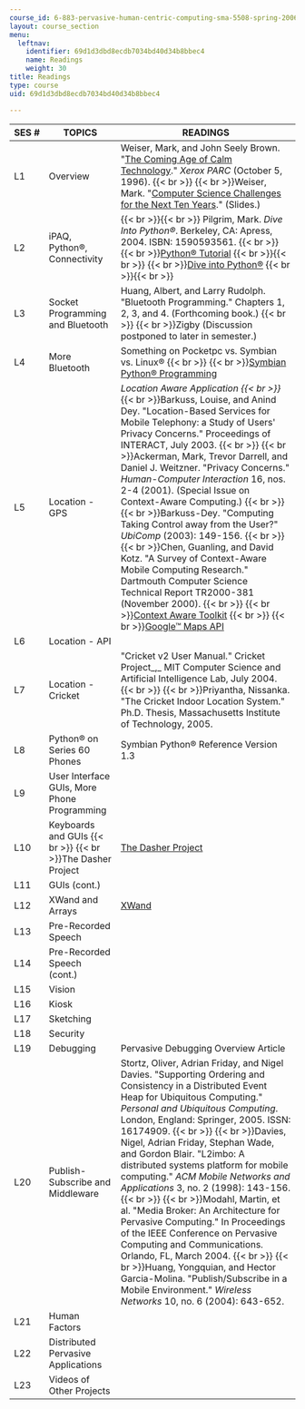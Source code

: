 ```yaml
---
course_id: 6-883-pervasive-human-centric-computing-sma-5508-spring-2006
layout: course_section
menu:
  leftnav:
    identifier: 69d1d3dbd8ecdb7034bd40d34b8bbec4
    name: Readings
    weight: 30
title: Readings
type: course
uid: 69d1d3dbd8ecdb7034bd40d34b8bbec4

---
```


| SES # | TOPICS | READINGS |
| --- | --- | --- |
| L1 | Overview | Weiser, Mark, and John Seely Brown. "[The Coming Age of Calm Technology](https://pdfs.semanticscholar.org/23a6/cdc72fa2a59d62ea94aa68cfe484982cf2b8.pdf)." _Xerox PARC_ (October 5, 1996).  {{< br >}}  {{< br >}}Weiser, Mark. "[Computer Science Challenges for the Next Ten Years](http://www.cs.rutgers.edu/~mcgrew/Open-House/Weiser/)." (Slides.) |
| L2 | iPAQ, Python®, Connectivity |  {{< br >}}{{< br >}} Pilgrim, Mark. _Dive Into Python®_. Berkeley, CA: Apress, 2004. ISBN: 1590593561.  {{< br >}}  {{< br >}}[Python® Tutorial](http://docs.python.org/tutorial/) {{< br >}}{{< br >}}   {{< br >}}[Dive into Python®](http://www.diveintopython.net/) {{< br >}}{{< br >}}  |
| L3 | Socket Programming and Bluetooth | Huang, Albert, and Larry Rudolph. "Bluetooth Programming." Chapters 1, 2, 3, and 4. (Forthcoming book.)  {{< br >}}  {{< br >}}Zigby (Discussion postponed to later in semester.) |
| L4 | More Bluetooth | Something on Pocketpc vs. Symbian vs. Linux®  {{< br >}}  {{< br >}}[Symbian Python® Programming](http://company.nokia.com/en/news/press-releases/2005/01/31/nokia-launches-python-open-source-programming-language-for-series-60-based-mobile-devices) |
| L5 | Location - GPS | _Location Aware Application  {{< br >}}_  {{< br >}}Barkuss, Louise, and Anind Dey. "Location-Based Services for Mobile Telephony: a Study of Users' Privacy Concerns." Proceedings of INTERACT, July 2003.  {{< br >}}  {{< br >}}Ackerman, Mark, Trevor Darrell, and Daniel J. Weitzner. "Privacy Concerns." _Human-Computer Interaction_ 16, nos. 2-4 (2001). (Special Issue on Context-Aware Computing.)  {{< br >}}  {{< br >}}Barkuss-Dey. "Computing Taking Control away from the User?" _UbiComp_ (2003): 149-156.  {{< br >}}  {{< br >}}Chen, Guanling, and David Kotz. "A Survey of Context-Aware Mobile Computing Research." Dartmouth Computer Science Technical Report TR2000-381 (November 2000).  {{< br >}}  {{< br >}}[Context Aware Toolkit](http://www.cs.cmu.edu/%7Eanind/context.html)  {{< br >}}  {{< br >}}[Google™ Maps API](https://developers.google.com/maps/documentation) |
| L6 | Location - API | &nbsp; |
| L7 | Location - Cricket | "Cricket v2 User Manual." Cricket Project_,_ MIT Computer Science and Artificial Intelligence Lab, July 2004.  {{< br >}}  {{< br >}}Priyantha, Nissanka. "The Cricket Indoor Location System." Ph.D. Thesis, Massachusetts Institute of Technology, 2005. |
| L8 | Python® on Series 60 Phones | Symbian Python® Reference Version 1.3 |
| L9 | User Interface GUIs, More Phone Programming | &nbsp; |
| L10 | Keyboards and GUIs  {{< br >}}  {{< br >}}The Dasher Project | [The Dasher Project](http://www.inference.phy.cam.ac.uk/dasher/) |
| L11 | GUIs (cont.) | &nbsp; |
| L12 | XWand and Arrays | [XWand](http://research.microsoft.com/%7Eawilson/wand/default.htm) |
| L13 | Pre-Recorded Speech | &nbsp; |
| L14 | Pre-Recorded Speech (cont.) | &nbsp; |
| L15 | Vision | &nbsp; |
| L16 | Kiosk | &nbsp; |
| L17 | Sketching | &nbsp; |
| L18 | Security | &nbsp; |
| L19 | Debugging | Pervasive Debugging Overview Article |
| L20 | Publish-Subscribe and Middleware | Stortz, Oliver, Adrian Friday, and Nigel Davies. "Supporting Ordering and Consistency in a Distributed Event Heap for Ubiquitous Computing." _Personal and Ubiquitous Computing_. London, England: Springer, 2005. ISSN: 16174909.  {{< br >}}  {{< br >}}Davies, Nigel, Adrian Friday, Stephan Wade, and Gordon Blair. "L2imbo: A distributed systems platform for mobile computing." _ACM Mobile Networks and Applications_ 3, no. 2 (1998): 143-156.  {{< br >}}  {{< br >}}Modahl, Martin, et al. "Media Broker: An Architecture for Pervasive Computing." In Proceedings of the IEEE Conference on Pervasive Computing and Communications. Orlando, FL, March 2004.  {{< br >}}  {{< br >}}Huang, Yongquian, and Hector Garcia-Molina. "Publish/Subscribe in a Mobile Environment." _Wireless Networks_ 10, no. 6 (2004): 643-652. |
| L21 | Human Factors | &nbsp; |
| L22 | Distributed Pervasive Applications | &nbsp; |
| L23 | Videos of Other Projects |